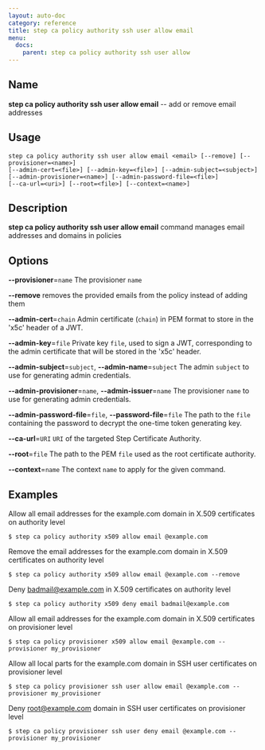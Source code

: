 ```yaml
---
layout: auto-doc
category: reference
title: step ca policy authority ssh user allow email
menu:
  docs:
    parent: step ca policy authority ssh user allow
---
```


## Name
**step ca policy authority ssh user allow email** -- add or remove email addresses

## Usage

```raw
step ca policy authority ssh user allow email <email> [--remove] [--provisioner=<name>]
[--admin-cert=<file>] [--admin-key=<file>] [--admin-subject=<subject>]
[--admin-provisioner=<name>] [--admin-password-file=<file>]
[--ca-url=<uri>] [--root=<file>] [--context=<name>]
```

## Description

**step ca policy authority ssh user allow email** command manages email addresses and domains in policies

## Options


**--provisioner**=`name`
The provisioner `name`

**--remove**
removes the provided emails from the policy instead of adding them

**--admin-cert**=`chain`
Admin certificate (`chain`) in PEM format to store in the 'x5c' header of a JWT.

**--admin-key**=`file`
Private key `file`, used to sign a JWT, corresponding to the admin certificate that will
be stored in the 'x5c' header.

**--admin-subject**=`subject`, **--admin-name**=`subject`
The admin `subject` to use for generating admin credentials.

**--admin-provisioner**=`name`, **--admin-issuer**=`name`
The provisioner `name` to use for generating admin credentials.

**--admin-password-file**=`file`, **--password-file**=`file`
The path to the `file` containing the password to decrypt the one-time token
generating key.

**--ca-url**=`URI`
`URI` of the targeted Step Certificate Authority.

**--root**=`file`
The path to the PEM `file` used as the root certificate authority.

**--context**=`name`
The context `name` to apply for the given command.

## Examples

Allow all email addresses for the example.com domain in X.509 certificates on authority level
```shell
$ step ca policy authority x509 allow email @example.com
```

Remove the email addresses for the example.com domain in X.509 certificates on authority level
```shell
$ step ca policy authority x509 allow email @example.com --remove
```

Deny badmail@example.com in X.509 certificates on authority level
```shell
$ step ca policy authority x509 deny email badmail@example.com
```

Allow all email addresses for the example.com domain in X.509 certificates on provisioner level
```shell
$ step ca policy provisioner x509 allow email @example.com --provisioner my_provisioner
```

Allow all local parts for the example.com domain in SSH user certificates on provisioner level
```shell
$ step ca policy provisioner ssh user allow email @example.com --provisioner my_provisioner
```

Deny root@example.com domain in SSH user certificates on provisioner level
```shell
$ step ca policy provisioner ssh user deny email @example.com --provisioner my_provisioner
```

